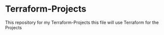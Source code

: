 # Terraform-Projects
This repository for my Terraform-Projects
this file will use Terraform for the Projects

